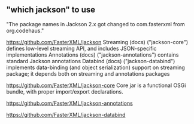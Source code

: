 ## "which jackson" to use
"The package names in Jackson 2.x got changed to com.fasterxml from org.codehaus."



https://github.com/FasterXML/jackson
Streaming (docs) ("jackson-core") defines low-level streaming API, and includes JSON-specific implementations
Annotations (docs) ("jackson-annotations") contains standard Jackson annotations
Databind (docs) ("jackson-databind") implements data-binding (and object serialization) support on streaming package; it depends both on streaming and annotations packages



https://github.com/FasterXML/jackson-core
Core jar is a functional OSGi bundle, with proper import/export declarations.

https://github.com/FasterXML/jackson-annotations

https://github.com/FasterXML/jackson-databind



[1]: http://stackoverflow.com/questions/18429468/correct-set-of-dependencies-for-using-jackson-mapper "which to use"